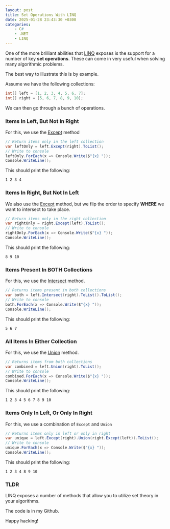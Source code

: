 ```yaml
---
layout: post
title: Set Operations With LINQ
date: 2025-01-28 23:43:30 +0300
categories:
    - C#
    - .NET
    - LINQ
---
```


One of the more brilliant abilities that [LINQ](https://learn.microsoft.com/en-us/dotnet/csharp/linq/) exposes is the support for a number of key **set operations**. These can come in very useful when solving many algorithmic problems.

The best way to illustrate this is by example.

Assume we have the following collections:

```c#
int[] left = [1, 2, 3, 4, 5, 6, 7];
int[] right = [5, 6, 7, 8, 9, 10];
```

We can then go through a bunch of operations.

### Items In Left, But Not In Right

For this, we use the [Except](https://learn.microsoft.com/en-us/dotnet/api/system.linq.enumerable.except?view=net-9.0) method

```c#
// Return items only in the left collection
var leftOnly = left.Except(right).ToList();
// Write to console
leftOnly.ForEach(x => Console.Write($"{x} "));
Console.WriteLine();
```

This should print the following:

```plaintext
1 2 3 4 
```

### Items In Right, But Not In Left

We also use the [Except](https://learn.microsoft.com/en-us/dotnet/api/system.linq.enumerable.except?view=net-9.0) method, but we flip the order to specify **WHERE** we want to intersect to take place.

```c#
// Return items only in the right collection
var rightOnly = right.Except(left).ToList();
// Write to console
rightOnly.ForEach(x => Console.Write($"{x} "));
Console.WriteLine();
```
This should print the following:

```plaintext
8 9 10 
```

### Items Present In BOTH Collections

For this, we use the [Intersect](https://learn.microsoft.com/en-us/dotnet/api/system.linq.enumerable.intersect?view=net-9.0) method.

```c#
// Returns items present in both collections
var both = left.Intersect(right).ToList().ToList();
// Write to console
both.ForEach(x => Console.Write($"{x} "));
Console.WriteLine();
```
This should print the following:

```plaintext
5 6 7 
```

### All Items In Either Collection

For this, we use the [Union](https://learn.microsoft.com/en-us/dotnet/api/system.linq.enumerable.union?view=net-9.0) method.

```c#
// Returns items from both collections
var combined = left.Union(right).ToList();
// Write to console
combined.ForEach(x => Console.Write($"{x} "));
Console.WriteLine();
```
This should print the following:

```plaintext
1 2 3 4 5 6 7 8 9 10 
```

### Items Only In Left, Or Only In Right

For this, we use a combination of `Except` and `Union`

```c#
// Returns items only in left or only in right
var unique = left.Except(right).Union(right.Except(left)).ToList();
// Write to console
unique.ForEach(x => Console.Write($"{x} "));
Console.WriteLine();
```

This should print the following:

```plaintext
1 2 3 4 8 9 10 
```

### TLDR

LINQ exposes a number of methods that allow you to utilize set theory in your algorithms.

The code is in my Github.

Happy hacking!
